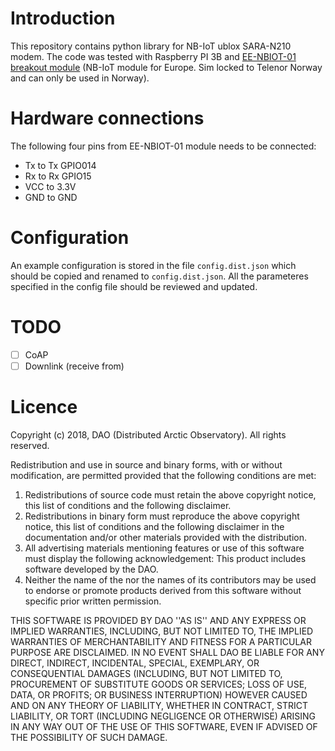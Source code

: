 # Introduction

This repository contains python library for NB-IoT ublox SARA-N210 modem. The code was tested with Raspberry PI 3B and 
[EE-NBIOT-01 breakout module](https://shop.exploratory.engineering/collections/frontpage/products/ee-nbiot-01-v1-1-breakout-module) 
(NB-IoT module for Europe. Sim locked to Telenor Norway and can only be used in Norway).


# Hardware connections

The following four pins from EE-NBIOT-01 module needs to be connected:
- Tx to Tx GPIO014
- Rx to Rx GPIO15
- VCC to 3.3V
- GND to GND

# Configuration
An example configuration is stored in the file `config.dist.json` which should be copied and renamed to `config.dist.json`.
All the parameteres specified in the config file should be reviewed and updated.

# TODO
- [ ] CoAP
- [ ] Downlink (receive from)

# Licence

Copyright (c) 2018, DAO (Distributed Arctic Observatory).
All rights reserved.

Redistribution and use in source and binary forms, with or without
modification, are permitted provided that the following conditions are met:
1. Redistributions of source code must retain the above copyright
   notice, this list of conditions and the following disclaimer.
2. Redistributions in binary form must reproduce the above copyright
   notice, this list of conditions and the following disclaimer in the
   documentation and/or other materials provided with the distribution.
3. All advertising materials mentioning features or use of this software
   must display the following acknowledgement:
   This product includes software developed by the DAO.
4. Neither the name of the <organization> nor the
   names of its contributors may be used to endorse or promote products
   derived from this software without specific prior written permission.

THIS SOFTWARE IS PROVIDED BY DAO ''AS IS'' AND ANY
EXPRESS OR IMPLIED WARRANTIES, INCLUDING, BUT NOT LIMITED TO, THE IMPLIED
WARRANTIES OF MERCHANTABILITY AND FITNESS FOR A PARTICULAR PURPOSE ARE
DISCLAIMED. IN NO EVENT SHALL DAO BE LIABLE FOR ANY
DIRECT, INDIRECT, INCIDENTAL, SPECIAL, EXEMPLARY, OR CONSEQUENTIAL DAMAGES
(INCLUDING, BUT NOT LIMITED TO, PROCUREMENT OF SUBSTITUTE GOODS OR SERVICES;
LOSS OF USE, DATA, OR PROFITS; OR BUSINESS INTERRUPTION) HOWEVER CAUSED AND
ON ANY THEORY OF LIABILITY, WHETHER IN CONTRACT, STRICT LIABILITY, OR TORT
(INCLUDING NEGLIGENCE OR OTHERWISE) ARISING IN ANY WAY OUT OF THE USE OF THIS
SOFTWARE, EVEN IF ADVISED OF THE POSSIBILITY OF SUCH DAMAGE.